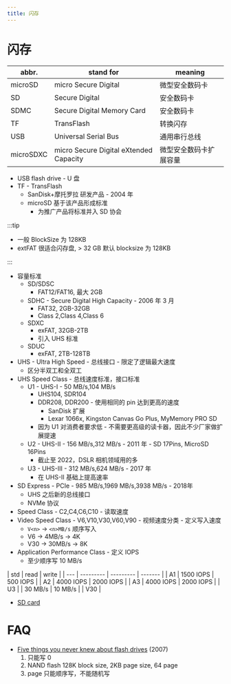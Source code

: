 ```yaml
---
title: 闪存
---
```


# 闪存

| abbr.     | stand for                              | meaning                |
| --------- | -------------------------------------- | ---------------------- |
| microSD   | micro Secure Digital                   | 微型安全数码卡         |
| SD        | Secure Digital                         | 安全数码卡             |
| SDMC      | Secure Digital Memory Card             | 安全数码卡             |
| TF        | TransFlash                             | 转换闪存               |
| USB       | Universal Serial Bus                   | 通用串行总线           |
| microSDXC | micro Secure Digital eXtended Capacity | 微型安全数码卡扩展容量 |

- USB flash drive - U 盘
- TF - TransFlash
  - SanDisk+摩托罗拉 研发产品 - 2004 年
  - microSD 基于该产品形成标准
    - 为推广产品将标准并入 SD 协会

:::tip

- 一般 BlockSize 为 128KB
- extFAT 很适合闪存盘, > 32 GB 默认 blocksize 为 128KB

:::

- 容量标准
  - SD/SDSC
    - FAT12/FAT16, 最大 2GB
  - SDHC - Secure Digital High Capacity - 2006 年 3 月
    - FAT32, 2GB-32GB
    - Class 2,Class 4,Class 6
  - SDXC
    - exFAT, 32GB-2TB
    - 引入 UHS 标准
  - SDUC
    - exFAT, 2TB-128TB
- UHS - Ultra High Speed - 总线接口 - 限定了逻辑最大速度
  - 区分半双工和全双工
- UHS Speed Class - 总线速度标准，接口标准
  - U1 - UHS-I - 50 MB/s,104 MB/s
    - UHS104, SDR104
    - DDR208, DDR200 - 使用相同的 pin 达到更高的速度
      - SanDisk 扩展
      - Lexar 1066x, Kingston Canvas Go Plus, MyMemory PRO SD
    - 因为 U1 对消费者要求低 - 不需要更高级的读卡器，因此不少厂家做扩展提速
  - U2 - UHS-II - 156 MB/s,312 MB/s - 2011 年 - SD 17Pins, MicroSD 16Pins
    - 截止至 2022，DSLR 相机领域用的多
  - U3 - UHS-III - 312 MB/s,624 MB/s - 2017 年
    - 在 UHS-II 基础上提高速率
- SD Express - PCIe - 985 MB/s,1969 MB/s,3938 MB/s - 2018年
  - UHS 之后新的总线接口
  - NVMe 协议
- Speed Class - C2,C4,C6,C10 - 读取速度
- Video Speed Class - V6,V10,V30,V60,V90 - 视频速度分类 - 定义写入速度
  - `V<n>` -> `<n>MB/s` 顺序写入
  - V6 -> 4MB/s -> 4K
  - V30 -> 30MB/s -> 8K
- Application Performance Class - 定义 IOPS
  - 至少顺序写 10 MB/s

| std | read      | write     |
| --- | --------- | --------- | ------- |
| A1  | 1500 IOPS | 500 IOPS  |
| A2  | 4000 IOPS | 2000 IOPS |
| A3  | 4000 IOPS | 2000 IOPS |
| U3  |           | 30 MB/s   | 10 MB/s |
| V30 |

- [SD card](https://en.wikipedia.org/wiki/SD_card)

# FAQ

- [Five things you never knew about flash drives](https://www.zdnet.com/article/five-things-you-never-knew-about-flash-drives/)
  (2007)
  1. 只能写 0
  2. NAND flash 128K block size, 2KB page size, 64 page
  3. page 只能顺序写，不能随机写
